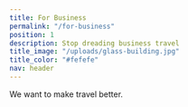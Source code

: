 ```yaml
---
title: For Business
permalink: "/for-business"
position: 1
description: Stop dreading business travel
title_image: "/uploads/glass-building.jpg"
title_color: "#fefefe"
nav: header
---
```


We want to make travel better.
